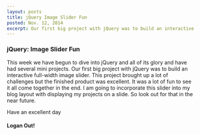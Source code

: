 ```yaml
---
layout: posts
title: jQuery Image Slider Fun
posted: Nov. 12, 2014
excerpt: Our first big project with jQuery was to build an interactive full-width image slider. This project brought up a lot of challenges but the finished product was excellent. It was a lot of fun to see it all come together in the end.
---
```


### jQuery: Image Slider Fun

This week we have begun to dive into jQuery and all of its glory and have had
several mini projects. Our first big project with jQuery was to build an interactive
full-width image slider. This project brought up a lot of challenges but the
finished product was excellent. It was a lot of fun to see it all come together
in the end. I am going to incorporate this slider into my blog layout with displaying
my projects on a slide. So look out for that in the near future.

Have an excellent day

#### Logan Out!
